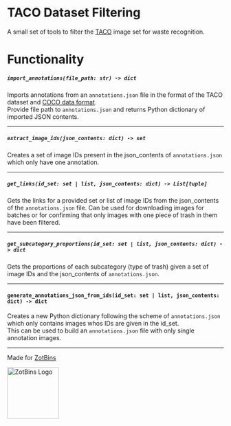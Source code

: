 # TACO Dataset Filtering
A small set of tools to filter the [TACO](https://paperswithcode.com/dataset/taco) image set for waste recognition.

# Functionality
##### `import_annotations(file_path: str) -> dict` </br>
Imports annotations from an `annotations.json` file in the format of the TACO dataset and [COCO data format](https://cocodataset.org/#format-data).</br>
Provide file path to `annotations.json` and returns Python dictionary of imported JSON contents.

----

##### `extract_image_ids(json_contents: dict) -> set` </br>
Creates a set of image IDs present in the json_contents of `annotations.json` which only have one annotation.

----

##### `get_links(id_set: set | list, json_contents: dict) -> List[tuple]` </br> 
Gets the links for a provided set or list of image IDs from the json_contents of the `annotations.json` file. Can be used for downloading images for batches or for confirming that only images with one piece of trash in them have been filtered.

----

##### `get_subcategory_proportions(id_set: set | list, json_contents: dict) -> dict` </br>
Gets the proportions of each subcategory (type of trash) given a set of image IDs and the json_contents of `annotations.json`. </br>

----

#### `generate_annotations_json_from_ids(id_set: set | list, json_contents: dict) -> dict` </br>
Creates a new Python dictionary following the scheme of `annotations.json` which only contains images whos IDs are given in the id_set. </br>
This can be used to build an `annotations.json` file with only single annotation images.

----

Made for [ZotBins](https://zotbins.github.io/)

<img src="https://github.com/theNatePi/TACO-Dataset-Filtering/assets/78774649/8ba1bc12-8997-43e3-b714-43d94b04e26b" alt="ZotBins Logo" width="120" color="white"/>
